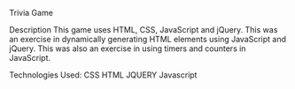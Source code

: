 Trivia Game

Description
This game uses HTML, CSS, JavaScript and jQuery. This was an exercise in dynamically generating HTML elements using JavaScript and jQuery. This was also an exercise in using timers and counters in JavaScript.

Technologies Used:
CSS
HTML
JQUERY
Javascript
